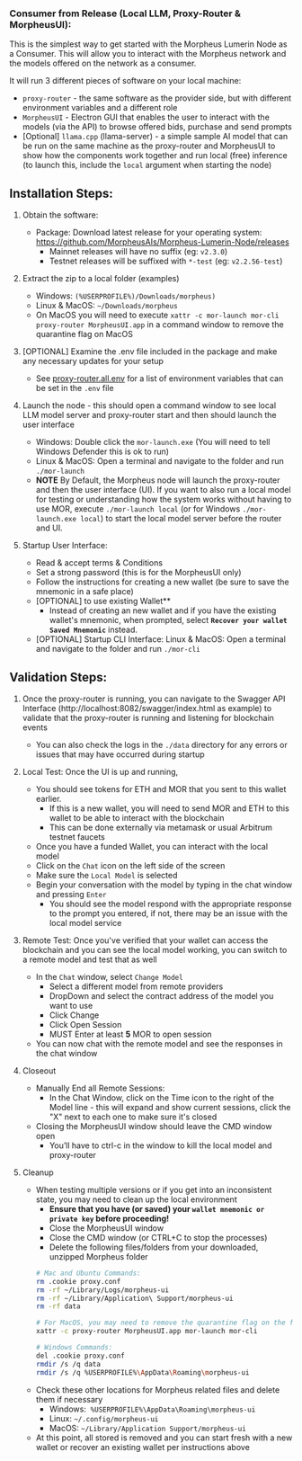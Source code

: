 ### Consumer from Release (Local LLM, Proxy-Router & MorpheusUI): 

This is the simplest way to get started with the Morpheus Lumerin Node as a Consumer.  This will allow you to interact with the Morpheus network and the models offered on the network as a consumer.

It will run 3 different pieces of software on your local machine:
* `proxy-router` - the same software as the provider side, but with different environment variables and a different role
* `MorpheusUI` - Electron GUI that enables the user to interact with the models (via the API) to browse offered bids, purchase and send prompts
* [Optional] `llama.cpp` (llama-server) - a simple sample AI model that can be run on the same machine as the proxy-router and MorpheusUI to show how the components work together and run local (free) inference (to launch this, include the `local` argument when starting the node)

## Installation Steps:
1. Obtain the software: 
    * Package: Download latest release for your operating system: https://github.com/MorpheusAIs/Morpheus-Lumerin-Node/releases
        - Mainnet releases will have no suffix (eg: `v2.3.0`)
        - Testnet releases will be suffixed with `*-test` (eg: `v2.2.56-test`) 

1. Extract the zip to a local folder (examples)
    * Windows: `(%USERPROFILE%)/Downloads/morpheus)` 
    * Linux & MacOS: `~/Downloads/morpheus`
    * On MacOS you will need to execute `xattr -c mor-launch mor-cli proxy-router MorpheusUI.app` in a command window to remove the quarantine flag on MacOS

1. [OPTIONAL] Examine the .env file included in the package and make any necessary updates for your setup 
    * See [proxy-router.all.env](./proxy-router.all.env) for a list of environment variables that can be set in the `.env` file

1. Launch the node - this should open a command window to see local LLM model server and proxy-router start and then should launch the user interface  
    * Windows: Double click the `mor-launch.exe` (You will need to tell Windows Defender this is ok to run) 
    * Linux & MacOS: Open a terminal and navigate to the folder and run `./mor-launch`
    * **NOTE** By Default, the Morpheus node will launch the proxy-router and then the user interface (UI).  If you want to also run a local model for testing or understanding how the system works without having to use MOR, execute `./mor-launch local` (or for Windows `./mor-launch.exe local`) to start the local model server before the router and UI. 

1. Startup User Interface: 
    * Read & accept terms & Conditions 
    * Set a strong password (this is for the MorpheusUI only)
    * Follow the instructions for creating a new wallet (be sure to save the mnemonic in a safe place)
    * [OPTIONAL] to use existing Wallet** 
        - Instead of creating an new wallet and if you have the existing wallet's mnemonic, when prompted, select **`Recover your wallet Saved Mnemonic`** instead.
    * [OPTIONAL] Startup CLI Interface: Linux & MacOS: Open a terminal and navigate to the folder and run `./mor-cli`

## Validation Steps:
1. Once the proxy-router is running, you can navigate to the Swagger API Interface (http://localhost:8082/swagger/index.html as example) to validate that the proxy-router is running and listening for blockchain events
    * You can also check the logs in the `./data` directory for any errors or issues that may have occurred during startup

1. Local Test: Once the UI is up and running,
    * You should see tokens for ETH and MOR that you sent to this wallet earlier. 
        - If this is a new wallet, you will need to send MOR and ETH to this wallet to be able to interact with the blockchain 
        - This can be done externally via metamask or usual Arbitrum testnet faucets
    * Once you have a funded Wallet, you can interact with the local model
    * Click on the `Chat` icon on the left side of the screen
    * Make sure the `Local Model` is selected
    * Begin your conversation with the model by typing in the chat window and pressing `Enter`
        - You should see the model respond with the appropriate response to the prompt you entered, if not, there may be an issue with the local model service

1. Remote Test: Once you've verified that your wallet can access the blockchain and you can see the local model working, you can switch to a remote model and test that as well
    * In the `Chat` window, select `Change Model `
        - Select a different model from remote providers
        - DropDown and select the contract address of the model you want to use 
        - Click Change 
        - Click Open Session 
        - MUST Enter at least **5** MOR to open session 
    * You can now chat with the remote model and see the responses in the chat window 

1. Closeout 
    * Manually End all Remote Sessions: 
        - In the Chat Window, click on the Time icon to the right of the Model line - this will expand and show current sessions, click the "X" next to each one to make sure it's closed 
    * Closing the MorpheusUI window should leave the CMD window open
        - You’ll have to ctrl-c in the window to kill the local model and proxy-router
1. Cleanup
    * When testing multiple versions or if you get into an inconsistent state, you may need to clean up the local environment
        - **Ensure that you have (or saved) your `wallet mnemonic or private key` before proceeding!**
        - Close the MorpheusUI window
        - Close the CMD window (or CTRL+C to stop the processes)
        - Delete the following files/folders from your downloaded, unzipped Morpheus folder
        ``` bash
        # Mac and Ubuntu Commands: 
        rm .cookie proxy.conf
        rm -rf ~/Library/Logs/morpheus-ui
        rm -rf ~/Library/Application\ Support/morpheus-ui
        rm -rf data

        # For MacOS, you may need to remove the quarantine flag on the files
        xattr -c proxy-router MorpheusUI.app mor-launch mor-cli

        # Windows Commands:
        del .cookie proxy.conf
        rmdir /s /q data
        rmdir /s /q %USERPROFILE%\AppData\Roaming\morpheus-ui
        ```
    * Check these other locations for Morpheus related files and delete them if necessary
        - Windows:  `%USERPROFILE%\AppData\Roaming\morpheus-ui`
        - Linux: `~/.config/morpheus-ui`
        - MacOS: `~/Library/Application Support/morpheus-ui`
    * At this point, all stored is removed and you can start fresh with a new wallet or recover an existing wallet per instructions above
